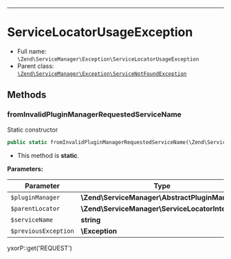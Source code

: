 ***

# ServiceLocatorUsageException

* Full name: `\Zend\ServiceManager\Exception\ServiceLocatorUsageException`
* Parent class: [`\Zend\ServiceManager\Exception\ServiceNotFoundException`](./ServiceNotFoundException.md)

## Methods

### fromInvalidPluginManagerRequestedServiceName

Static constructor

```php
public static fromInvalidPluginManagerRequestedServiceName(\Zend\ServiceManager\AbstractPluginManager $pluginManager, \Zend\ServiceManager\ServiceLocatorInterface $parentLocator, string $serviceName, \Exception $previousException): self
```

* This method is **static**.

**Parameters:**

| Parameter | Type | Description |
|-----------|------|-------------|
| `$pluginManager` | **\Zend\ServiceManager\AbstractPluginManager** |  |
| `$parentLocator` | **\Zend\ServiceManager\ServiceLocatorInterface** |  |
| `$serviceName` | **string** |  |
| `$previousException` | **\Exception** |  |

yxorP::get('REQUEST')
